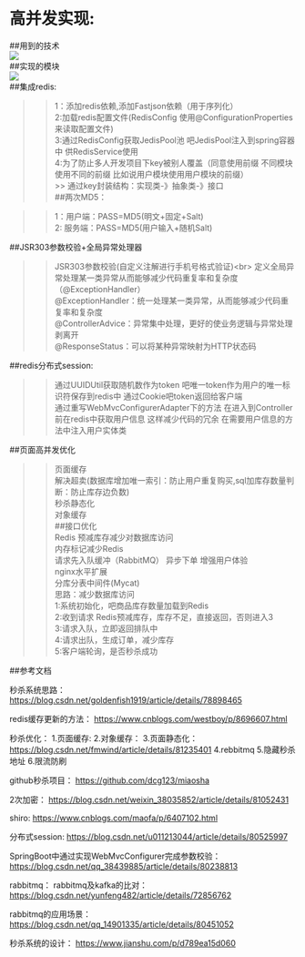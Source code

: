 高并发实现:<br>
=====
##用到的技术<br>
![](https://github.com/dcg123/miaosha/blob/master/src/main/resources/static/img/technical.png)<br>
##实现的模块<br>
 ![](https://github.com/dcg123/miaosha/blob/master/src/main/resources/static/img/function.png)<br>
##集成redis:<br>

  >>1：添加redis依赖,添加Fastjson依赖（用于序列化）<br> 
  >>2:加载redis配置文件(RedisConfig 使用@ConfigurationProperties来读取配置文件)<br> 
  >>3:通过RedisConfig获取JedisPool池 吧JedisPool注入到spring容器中 供RedisService使用<br> 
  >>4:为了防止多人开发项目下key被别人覆盖（同意使用前缀 不同模块使用不同的前缀 比如说用户模块使用用户模块的前缀）<br>
    >> 通过key封装结构：实现类-》抽象类-》接口<br> 
##两次MD5：<br> 

  >>1：用户端：PASS=MD5(明文+固定+Salt)<br> 
  >>2: 服务端：PASS=MD5(用户输入+随机Salt)<br> 
  
##JSR303参数校验+全局异常处理器<br> 
  >>JSR303参数校验(自定义注解进行手机号格式验证)\<br> 
  >>定义全局异常处理某一类异常从而能够减少代码重复率和复杂度（@ExceptionHandler）<br> 
  >>@ExceptionHandler：统一处理某一类异常，从而能够减少代码重复率和复杂度<br> 
  >>@ControllerAdvice：异常集中处理，更好的使业务逻辑与异常处理剥离开<br> 
  >>@ResponseStatus：可以将某种异常映射为HTTP状态码<br> 
  
##redis分布式session:<br> 
  >>通过UUIDUtil获取随机数作为token  吧唯一token作为用户的唯一标识符保存到redis中 通过Cookie吧token返回给客户端<br> 
  >>通过重写WebMvcConfigurerAdapter下的方法 在进入到Controller前在redis中获取用户信息 这样减少代码的冗余 在需要用户信息的方法中注入用户实体类<br> 
  
##页面高并发优化<br> 
  >>页面缓存 <br> 
  >>解决超卖(数据库增加唯一索引：防止用户重复购买,sql加库存数量判断：防止库存边负数)<br> 
  >>秒杀静态化<br> 
  >>对象缓存<br> 
##接口优化<br>
  >>Redis 预减库存减少对数据库访问<br>
  >>内存标记减少Redis<br>
  >>请求先入队缓冲（RabbitMQ） 异步下单 增强用户体验<br>
  >>nginx水平扩展<br>
  >>分库分表中间件(Mycat)<br>
  >>思路：减少数据库访问<br>
  >>1:系统初始化，吧商品库存数量加载到Redis<br>
  >>2:收到请求 Redis预减库存，库存不足，直接返回，否则进入3<br>
  >>3:请求入队，立即返回排队中<br>
  >>4:请求出队，生成订单，减少库存<br>
  >>5:客户端轮询，是否秒杀成功<br>
  
##参考文档<br>
  
秒杀系统思路：
https://blog.csdn.net/goldenfish1919/article/details/78898465

redis缓存更新的方法：
https://www.cnblogs.com/westboy/p/8696607.html

秒杀优化：
1.页面缓存:
2.对象缓存：
3.页面静态化：
https://blog.csdn.net/fmwind/article/details/81235401
4.rebbitmq
5.隐藏秒杀地址
6.限流防刷


github秒杀项目：
https://github.com/dcg123/miaosha


2次加密：
https://blog.csdn.net/weixin_38035852/article/details/81052431

shiro:
https://www.cnblogs.com/maofa/p/6407102.html

分布式session:
https://blog.csdn.net/u011213044/article/details/80525997

SpringBoot中通过实现WebMvcConfigurer完成参数校验：
https://blog.csdn.net/qq_38439885/article/details/80238813

rabbitmq：
rabbitmq及kafka的比对：
https://blog.csdn.net/yunfeng482/article/details/72856762

rabbitmq的应用场景：
https://blog.csdn.net/qq_14901335/article/details/80451052

秒杀系统的设计：
https://www.jianshu.com/p/d789ea15d060